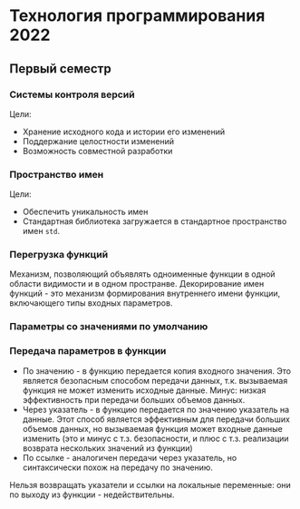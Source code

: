 # Технология программирования 2022

## Первый семестр

### Системы контроля версий

Цели: 
* Хранение исходного кода и истории его изменений
* Поддержание целостности изменений
* Возможность совместной разработки

### Пространство имен

Цели:
* Обеспечить уникальность имен
* Стандартная библиотека загружается в стандартное пространство имен `std`.


### Перегрузка функций

Механизм, позволяющий объявлять одноименные функции в одной области видимости 
и в одном пространве.
Декорирование имен функций - это механизм формирования внутреннего имени
функции, включающего типы входных параметров.

### Параметры со значениями по умолчанию

### Передача параметров в функции
* По значению - в функцию передается копия входного значения. Это является 
безопасным способом передачи данных, т.к. вызываемая функция не может изменить 
исходные данные. Минус: низкая эффективность при передачи больших объемов данных.
* Через указатель - в функцию передается по значению указатель на данные.
Этот способ является эффективным для передачи больших объемов данных, но 
вызываемая функция может входные данные изменить (это и минус с т.з. безопасности,
и плюс с т.з. реализации возврата нескольких значений из функции)
* По ссылке - аналогичен передачи через указатель, но синтаксически похож на 
передачу по значению. 

Нельзя возвращать указатели и ссылки на локальные переменные: 
они по выходу из функции - недействительны.
